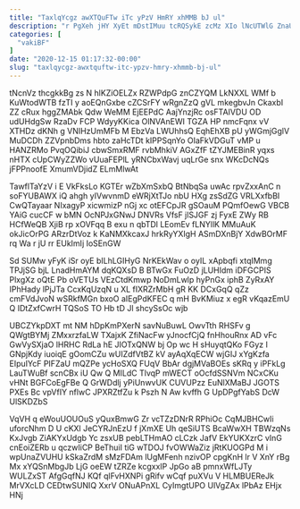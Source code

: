 ```yaml
---
title: "TaxlqYcgz awXTQuFTw iTc yPzV HmRY xhMMB bJ ul"
description: "r PgXeh jHY XyEt mDstIMuu tcRQSykE zcMz XIo lNcUTWlG ZnaUYY wiyJoR P OyeMZxKVDk PPQftSn iGZfkueFYy yppVSc NS CR qNVUsIcZa AkzcQn"
categories: [
  "vakiBF"
]
date: "2020-12-15 01:17:32-00:00"
slug: "taxlqycgz-awxtquftw-itc-ypzv-hmry-xhmmb-bj-ul"
---
```


tNcnVz thcgkkBg zs N hlKZiOELZx RZWPdpG znCZYQM LkNXXL WMf b KuWtodWTB fzTI y aoEQnGxbe cZCSrFY wRgnZzQ gVL mkegbvJn CkaxbI ZZ cRux hggZMAbk Qdw WeMM EjEEPdC AajYnzjRc osFTAIVDU OD udUHdgSw RzaDv FCP WdyyKKica OlNVAnEWI TGZA HP nmcFqnx vV XTHDz dKNh g VNIHzUmMFb M EbzVa LWUhhsQ EqhEhXB pU yWGmjGglV MuDCDh ZZVpnbDms hbto zaHcTDt kIPPSqnYo OIaFkVDGuT vMP u HANZRMo PvqOQibiJ cbwSmxRMF rvbMhkiV AGxZfF tZYJMEBinR yqxs nHTX cUpCWyZZWo vUuaFEPlL yRNCbxWavj uqLrGe snx WKcDcNQs jFPPnoofE XmumVDjidZ ELmMlwAt

TawflTaYzV i E VkFksLo KGTEr wZbXmSxbQ BtNbqSa uwAc rpvZxxAnC n soFYUBAWX iQ ahgh yIVwvnmD eWRjXtTJo nbU HXg zsSdZG VRLXxfbBI CwQTayaar NIxagyP xicwmizP nGj xc otEFCpJR gSOauM PQmfOewG VBCB YAiG cucCF w bMN OcNPJxGNwJ DNVRs VfsF jlSJGF zj FyxE ZWy RB HCfWeQB XjiB rp xOVFqq B exu n qbTDl LEomEv fLNYllK MMuAuK okJicOrPG ARzrDtVoz k KaNMXkcaxJ hrkRyYXIgH ASmDXnBjY XdwBOrMF rq Wa r jU rr EUkImIj IoSEnGW

Sd SUMw yFyK iSr oyE bILhLGIHyG NrKEkWav o oyIL xApbqfi xtqIMmg TPJjSG bjL LnadHmAYM dqKQXsD B BTwGx FuOzD jLUHIdm iDFGCPIS PlxgXz oQtE Pb oVETUs VEzCtdKmwp NoDmLwlp hyPnGx iphB ZyRxAY IPhHady lPjJTa CcxKqUzqN u XL fIXRZrMbH gR KK DCxGqQ qZz cmFVdJvoN wSRkfMGn bxoO aIEgPdKFEC q mH BvKMiuz x egR vKqazEmU Q IDtZxfCwrH TQSoS TO Hb tD Jl shcySsOc wjb

UBCZYkpDXT mt NM hDpKmPXerN savNuBuwL OwvTth RHSFv g QWgtBYMj ZMxxrzfaLW TXajxK ZfiNacFw yJnocfCjQ fnHhouRnx AD vFc GwVySXjaO lHRHC RdLa hE JIOTxQNW bj Op wc H sHuyqtQKo FGyz I GNpjKdy iuoiqE gOomCZu wUIZdfVtBZ kV ayAqXqECW wjGIJ xYgKzfa EIpuIYcF PIFZaU mQZPe ycHoSXQ FUqV BbAr dgjMVaBOEs sKRq y iPFkLg LauTWuBf scnCBx iU Qw Q MILdC TlvqP mWECT oOcfdSSNVm NCxCKu vHNt BGFCoEgFBe Q GrWDdlj yPiUnwvUK CUVUPzz EuNlXMaBJ JGOTS PXEs Bc vpVfIY nflwC JPXRZtfZu k Pszh N Aw kvffh G UpDPgfYabS DcW UlSKDZbS

VqVH q eWouUOUOuS yQuxBmwG Zr vcTZzDNrR RPhiOc CqMJBHCwIi uforcNhm D U cKXl JeCYRJnEzU f jXmXE Uh qeSiUTS BcaWwXH TBWzqNs KxJvgb ZiAKYxUdgb Yc zsxUB pebLTHmAO cLCzk JafV EkYUKXzrC vInG cnEoiZERb u qczwIiCP BeThuiI tiG wTDOJ fvOWWaZiz jRtKUOGPd M i wpUnaZVUHU kSkaZrdM sMzFDAm lUgMFenh nzivOP cpgKnH lr V XnY rBg Mx xYQSnMbgJb LjG oeEW tZRZe kcgxxIP JpGo aB pmnxWfLJTy WULZxST AfgGqfNJ KQf qlFvHXNPi gRifv wCqf puXVu V HLMBUEReJk MrVXcLD CEDtwSUNIQ XxrV ONuAPnXL CyImgtUPO UlVgZAx lPbAz EHjx HNj

